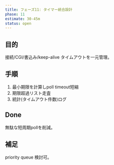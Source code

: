 ```yaml
---
title: フェーズ11: タイマー統合設計
phase: 11
estimate: 30-45m
status: open
---
```


## 目的
接続/CGI/書込み/keep-alive タイムアウトを一元管理。

## 手順
1. 最小期限を計算しpoll timeout短縮
2. 期限超過リスト走査
3. 統計(タイムアウト件数)ログ

## Done
無駄な短周期pollを削減。

## 補足
priority queue 検討可。
